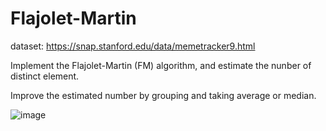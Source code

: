 # Flajolet-Martin


dataset: https://snap.stanford.edu/data/memetracker9.html

Implement the Flajolet-Martin (FM) algorithm, and estimate the nunber of distinct element.

Improve the estimated number by grouping and taking average or median.

![image](https://user-images.githubusercontent.com/100655843/208725849-1ca2bf11-1f2c-46b7-82dc-edbf93736c05.png)
